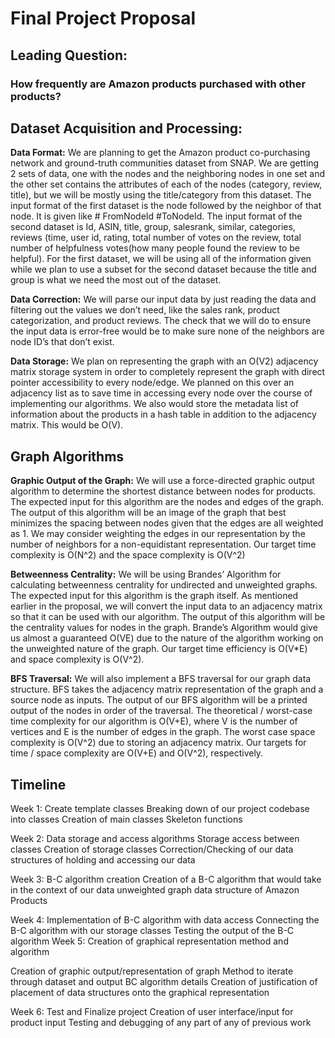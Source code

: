 # Final Project Proposal
## Leading Question:
### How frequently are Amazon products purchased with other products?

## Dataset Acquisition and Processing:

**Data Format:**
We are planning to get the Amazon product co-purchasing network and ground-truth communities dataset from SNAP. We are getting 2 sets of data, one with the nodes and the neighboring nodes in one set and the other set contains the attributes of each of the nodes (category, review, title), but we will be mostly using the title/category from this dataset. The input format of the first dataset is the node followed by the neighbor of that node. It is given like # FromNodeId	  #ToNodeId. The input format of the second dataset is Id, ASIN, title, group, salesrank, similar, categories, reviews (time, user id, rating, total number of votes on the review, total number of helpfulness votes(how many people found the review to be helpful). For the first dataset, we will be using all of the information given while we plan to use a subset for the second dataset because the title and group is what we need the most out of the dataset.

**Data Correction:**
We will parse our input data by just reading the data and filtering out the values we don’t need, like the sales rank, product categorization, and product reviews. The check that we will do to ensure the input data is error-free would be to make sure none of the neighbors are node ID’s that don’t exist. 

**Data Storage:**
We plan on representing the graph with an O(V2) adjacency matrix storage system in order to completely represent the graph with direct pointer accessibility to every node/edge. We planned on this over an adjacency list as to save time in accessing every node over the course of implementing our algorithms. We also would store the metadata list of information about the products in a hash table in addition to the adjacency matrix. This would be O(V).

## Graph Algorithms

**Graphic Output of the Graph:**
We will use a force-directed graphic output algorithm to determine the shortest distance between nodes for products. The expected input for this algorithm are the nodes and edges of the graph. The output of this algorithm will be an image of the graph that best minimizes the spacing between nodes given that the edges are all weighted as 1. We may consider weighting the edges in our representation by the number of neighbors for a non-equidistant representation. Our target time complexity is O(N^2) and the space complexity is O(V^2)
 
**Betweenness Centrality:**
We will be using Brandes’ Algorithm for calculating betweenness centrality for undirected and unweighted graphs. The expected input for this algorithm is the graph itself. As mentioned earlier in the proposal, we will convert the input data to an adjacency matrix so that it can be used with our algorithm. The output of this algorithm will be the centrality values for nodes in the graph. Brande’s Algorithm would give us almost a guaranteed O(VE) due to the nature of the algorithm working on the unweighted nature of the graph. Our target time efficiency is O(V*E) and space complexity is O(V^2).

**BFS Traversal:**
We will also implement a BFS traversal for our graph data structure. BFS takes the adjacency matrix representation of the graph and a source node as inputs. The output of our BFS algorithm will be a printed output of the nodes in order of the traversal. The theoretical / worst-case time complexity for our algorithm is O(V+E), where V is the number of vertices and E is the number of edges in the graph. The worst case space complexity is O(V^2) due to storing an adjacency matrix. Our targets for time / space complexity are O(V+E) and O(V^2), respectively.
 
## Timeline

Week 1: Create template classes
Breaking down of our project codebase into classes 
Creation of main classes
Skeleton functions

Week 2: Data storage and access algorithms
Storage access between classes
Creation of storage classes
Correction/Checking of our data structures of holding and accessing our data

Week 3: B-C algorithm creation 
Creation of a B-C algorithm that would take in the context of our data unweighted graph data structure of Amazon Products

Week 4: Implementation of B-C algorithm with data access
Connecting the B-C algorithm with our storage classes
Testing the output of the B-C algorithm
Week 5: Creation of graphical representation method and algorithm

Creation of graphic output/representation of graph
Method to iterate through dataset and output BC algorithm details
Creation of justification of placement of data structures onto the graphical representation

Week 6: Test and Finalize project 
Creation of user interface/input for product input
Testing and debugging of any part of any of previous work
